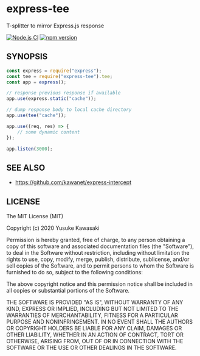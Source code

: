 # express-tee

T-splitter to mirror Express.js response

[![Node.js CI](https://github.com/kawanet/express-tee/workflows/Node.js%20CI/badge.svg?branch=master)](https://github.com/kawanet/express-tee/actions/)
[![npm version](https://badge.fury.io/js/express-tee.svg)](https://www.npmjs.com/package/express-tee)

## SYNOPSIS

```js
const express = require("express");
const tee = require("express-tee").tee;
const app = express();

// response previous response if available
app.use(express.static("cache"));

// dump response body to local cache directory
app.use(tee("cache"));

app.use((req, res) => {
    // some dynamic content
});

app.listen(3000);
```

## SEE ALSO

- https://github.com/kawanet/express-intercept

## LICENSE

The MIT License (MIT)

Copyright (c) 2020 Yusuke Kawasaki

Permission is hereby granted, free of charge, to any person obtaining a copy
of this software and associated documentation files (the "Software"), to deal
in the Software without restriction, including without limitation the rights
to use, copy, modify, merge, publish, distribute, sublicense, and/or sell
copies of the Software, and to permit persons to whom the Software is
furnished to do so, subject to the following conditions:

The above copyright notice and this permission notice shall be included in all
copies or substantial portions of the Software.

THE SOFTWARE IS PROVIDED "AS IS", WITHOUT WARRANTY OF ANY KIND, EXPRESS OR
IMPLIED, INCLUDING BUT NOT LIMITED TO THE WARRANTIES OF MERCHANTABILITY,
FITNESS FOR A PARTICULAR PURPOSE AND NONINFRINGEMENT. IN NO EVENT SHALL THE
AUTHORS OR COPYRIGHT HOLDERS BE LIABLE FOR ANY CLAIM, DAMAGES OR OTHER
LIABILITY, WHETHER IN AN ACTION OF CONTRACT, TORT OR OTHERWISE, ARISING FROM,
OUT OF OR IN CONNECTION WITH THE SOFTWARE OR THE USE OR OTHER DEALINGS IN THE
SOFTWARE.
